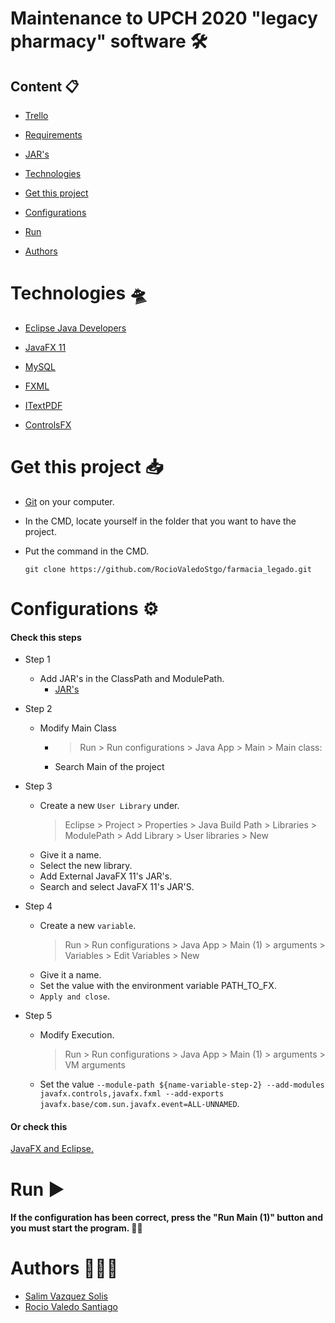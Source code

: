 # Maintenance to UPCH 2020 "legacy pharmacy" software 🛠

## Content 📋

-  [Trello](https://trello.com/b/LCEY0tAQ)

-  [Requirements](https://docs.google.com/document/d/1TUnLOxqZ_Zlmv3QmgArtjHjJ0VBsFH5OscPsshVyW7E/edit?usp=sharing)

-  [JAR's](https://drive.google.com/drive/folders/1Gk_ZLiixr_vatw2aHaJLkwnyckHinNIu?usp=sharing)

-  [Technologies](#technologies-)

-  [Get this project](#get-this-project-)

-  [Configurations](#configurations-)

-  [Run](#run-)

-  [Authors](#authors-)

  

# Technologies 🛸

-  [Eclipse Java Developers](https://www.eclipse.org/downloads/packages/)

-  [JavaFX 11](https://adoptopenjdk.net/)

-  [MySQL](https://www.mysql.com/downloads/)

-  [FXML](https://openjfx.io/javadoc/11/javafx.fxml/javafx/fxml/doc-files/introduction_to_fxml.html)

-  [ITextPDF](http://www.java2s.com/Code/Jar/i/Downloaditextpdf510jar.htm)

-  [ControlsFX](https://www.youtube.com/redirect?v=SkXYg3M0hOQ&redir_token=QUFFLUhqa0xkT081a2ppVU1GWkhUY2p3dlp2WUJQQUhiZ3xBQ3Jtc0ttM1JsaXBVdVhqbERMVGFDSHlLakFxcXVoeGk4THlMa2VVcGRRY1ZCYjJVd3ZNckRMOEhwenB4S2ZDbjhHVlB3T085alRyTW1fUzQwZHhRYXVYUktianhCaVBScDFCZXJoVFc3aVFkUmNBS2VhaTVJSQ%3D%3D&event=video_description&q=http%3A%2F%2Ffxexperience.com%2Fdownloads%2Fcontrolsfx-8-40-14)

  

# Get this project 📥

-  [Git](https://git-scm.com/downloads) on your computer.

- In the CMD, locate yourself in the folder that you want to have the project.

- Put the command in the CMD.

	````
	git clone https://github.com/RocioValedoStgo/farmacia_legado.git
	````
  

# Configurations ⚙

#### Check this steps

- Step 1
	- Add JAR's in the ClassPath and ModulePath.
		- [JAR's](https://drive.google.com/drive/folders/1Gk_ZLiixr_vatw2aHaJLkwnyckHinNIu?usp=sharing)

- Step 2
	- Modify Main Class
		- > Run > Run configurations > Java App > Main > Main class:
		- Search Main of the project
- Step 3
	- Create a new `User Library` under.
		> Eclipse > Project > Properties > Java Build Path > Libraries > ModulePath > Add Library > User libraries > New
	- Give it a name.
	- Select the new library.
	- Add External JavaFX 11's JAR's.
	- Search and select JavaFX 11's JAR'S.
- Step 4
	- Create a new `variable`.
		> Run > Run configurations > Java App > Main (1) > arguments > Variables > Edit Variables > New
	- Give it a name.
	- Set the value with the environment variable PATH_TO_FX.
	- `Apply and close`.
- Step 5
	- Modify Execution.
		> Run > Run configurations > Java App > Main (1) > arguments > VM arguments
	- Set the value `--module-path ${name-variable-step-2} --add-modules javafx.controls,javafx.fxml --add-exports javafx.base/com.sun.javafx.event=ALL-UNNAMED`.
	
#### Or check this
[JavaFX and Eclipse.](https://openjfx.io/openjfx-docs/)

# Run ▶

  #### If the configuration has been correct, press the "Run Main (1)" button and you must start the program. 🤞🏼

# Authors 👨🏼‍💻

- [Salim Vazquez Solis](https://github.com/SalimVazquez)
- [Rocio Valedo Santiago](https://github.com/RocioValedoStgo)
